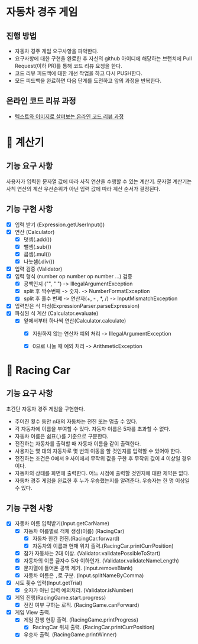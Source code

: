 # 자동차 경주 게임

## 진행 방법

* 자동차 경주 게임 요구사항을 파악한다.
* 요구사항에 대한 구현을 완료한 후 자신의 github 아이디에 해당하는 브랜치에 Pull Request(이하 PR)를 통해 코드 리뷰 요청을 한다.
* 코드 리뷰 피드백에 대한 개선 작업을 하고 다시 PUSH한다.
* 모든 피드백을 완료하면 다음 단계를 도전하고 앞의 과정을 반복한다.

## 온라인 코드 리뷰 과정

* [텍스트와 이미지로 살펴보는 온라인 코드 리뷰 과정](https://github.com/next-step/nextstep-docs/tree/master/codereview)


# 📌 계산기
## 기능 요구 사항

사용자가 입력한 문자열 값에 따라 사칙 연산을 수행할 수 있는 계산기. 문자열 계산기는 사칙 연산의 계산 우선순위가 아닌 입력 값에 따라 계산 순서가 결정된다.
## 기능 구현 사항

- [x] 입력 받기 (Expression.getUserInput())
- [x] 연산 (Calculator)
    - [x] 덧셈(.add())
    - [x] 뺄셈(.sub())
    - [x] 곱셈(.mul())
    - [x] 나눗셈(.div())
- [x] 입력 검증 (Validator)
- [x] 입력 형식 (number op number op number ...) 검증
    - [x] 공백인지 ("", " ") -> IllegalArgumentException 
    - [x] split 후 짝수번째 -> 숫자. -> NumberFormatException
    - [x] split 후 홀수 번쨰 -> 연산자(+, - , *, /) -> InputMismatchException
- [x] 입력받은 식 파싱(ExpressionParser.parseExpression)
- [x] 파싱된 식 계산 (Calculator.evaluate)
  - [x] 앞에서부터 하나씩 연산(Calculator.calculate)
    - [x] 지원하지 않는 연산자 예외 처리 -> IllegalArgumentException
    - [x] 0으로 나눌 때 예외 처리 -> ArithmeticException


# 📌 Racing Car

## 기능 요구 사항
초간단 자동차 경주 게임을 구현한다.

- 주어진 횟수 동안 n대의 자동차는 전진 또는 멈출 수 있다.
- 각 자동차에 이름을 부여할 수 있다. 자동차 이름은 5자를 초과할 수 없다.
- 자동차 이름은 쉼표(,)를 기준으로 구분한다.
- 전진하는 자동차를 출력할 때 자동차 이름을 같이 출력한다.
- 사용자는 몇 대의 자동차로 몇 번의 이동을 할 것인지를 입력할 수 있어야 한다.
- 전진하는 조건은 0에서 9 사이에서 무작위 값을 구한 후 무작위 값이 4 이상일 경우이다.
- 자동차의 상태를 화면에 출력한다. 어느 시점에 출력할 것인지에 대한 제약은 없다.
- 자동차 경주 게임을 완료한 후 누가 우승했는지를 알려준다. 우승자는 한 명 이상일 수 있다. 

## 기능 구현 사항
- [x] 자동차 이름 입력받기(Input.getCarName)
  - [x] 자동차 이름별로 객체 생성(이름) (RacingCar)
    - [x] 자동차 한칸 전진.(RacingCar.forward)
    - [x] 자동차의 이름과 현재 위치 출력.(RacingCar.printCurrPosition)
  - [x] 참가 자동차는 2대 이상. (Validator.validatePossibleToStart)
  - [x] 자동차의 이름 글자수 5자 이하인가. (Validator.validateNameLength)
  - [x] 문자열에 들어온 공백 제거. (Input.removeBlank)
  - [x] 자동차 이름은 `,`로 구분. (Input.splitNameByComma)
- [x] 시도 횟수 입력(Input.getTrial)
  - [x] 숫자가 아닌 입력 예외처리. (Validator.isNumber)
- [x] 게임 진행(RacingGame.start.progress)
  - [x] 전진 여부 구하는 로직. (RacingGame.canForward)
- [x] 게임 View 출력.
  - [x] 게임 진행 현황 출력. (RacingGame.printProgress)
    - [x] RacingCar 위치 출력. (RacingCar.printCurrPosition)
  - [x] 우승자 출력. (RacingGame.printWinner)